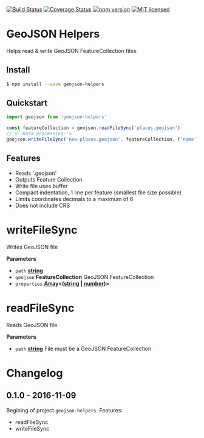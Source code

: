 [![Build Status](https://travis-ci.org/DenisCarriere/geojson-helpers.svg?branch=master)](https://travis-ci.org/DenisCarriere/geojson-helpers)
[![Coverage Status](https://coveralls.io/repos/github/DenisCarriere/geojson-helpers/badge.svg?branch=master)](https://coveralls.io/github/DenisCarriere/geojson-helpers?branch=master)
[![npm version](https://badge.fury.io/js/geojson-helpers.svg)](https://badge.fury.io/js/geojson-helpers)
[![MIT licensed](https://img.shields.io/badge/license-MIT-blue.svg)](https://raw.githubusercontent.com/DenisCarriere/geojson-helpers/master/LICENSE)

# GeoJSON Helpers

Helps read & write GeoJSON FeatureCollection files.

## Install

```bash
$ npm install --save geojson-helpers
```

## Quickstart

```javascript
import geojson from 'geojson-helpers'

const featureCollection = geojson.readFileSync('places.geojson')
// <--Data processing-->
geojson.writeFileSync('new-places.geojson', featureCollection, ['name', 'name:en', 'place'])
```

## Features

- Reads '.geojson'
- Outputs Feature Collection
- Write file uses buffer
- Compact indentation, 1 line per feature (smallest file size possible)
- Limits coordinates decimals to a maximum of 6
- Does not include CRS
# writeFileSync

Writes GeoJSON file

**Parameters**

-   `path` **[string](https://developer.mozilla.org/en-US/docs/Web/JavaScript/Reference/Global_Objects/String)** 
-   `geojson` **FeatureCollection** GeoJSON FeatureCollection
-   `properties` **[Array](https://developer.mozilla.org/en-US/docs/Web/JavaScript/Reference/Global_Objects/Array)&lt;([string](https://developer.mozilla.org/en-US/docs/Web/JavaScript/Reference/Global_Objects/String) \| [number](https://developer.mozilla.org/en-US/docs/Web/JavaScript/Reference/Global_Objects/Number))>** 

# readFileSync

Reads GeoJSON file

**Parameters**

-   `path` **[string](https://developer.mozilla.org/en-US/docs/Web/JavaScript/Reference/Global_Objects/String)** File must be a GeoJSON FeatureCollection

# Changelog

## 0.1.0 - 2016-11-09

Begining of project `geojson-helpers`.
Features:
- readFileSync
- writeFileSync
